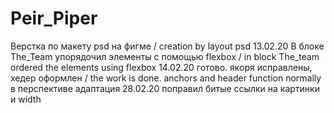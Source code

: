 # Peir_Piper
Верстка по макету psd на фигме / creation by layout psd 
13.02.20 В блоке The_Team упорядочил элементы с помощью flexbox / in block The_team ordered the elements using flexbox
14.02.20 готово. якоря исправлены, хедер оформлен / the work is done. anchors and header function normally
в перспективе адаптация
28.02.20 поправил битые ссылки на картинки и width 
